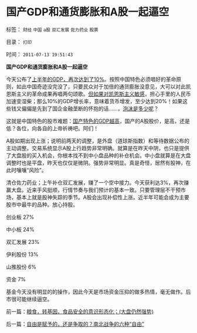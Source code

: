 # 国产GDP和通货膨胀和A股一起逼空

标签： `财经` `中国` `a股` `双汇发展` `佐力药业` `股票` 

目录： `打印`

时间： `2011-07-13 19:51:43`

**国产GDP和通货膨胀和A股一起逼空**



今天公布了[上半年的GDP，再次达到了10%](../../../2010/5/30/抓生产促GDP，不如“抓就业促消费”.md)。按照中国特色必须唱好的革命原则，如此中国奇迹没完没了，只要民众对于加倍的通货膨胀没意见，大可以对此凯恩斯主义的革命成果再唱两句颂歌。[但如果对凯恩斯主义敏感](../../../2009/9/20/埋葬凯恩斯主义专题文章集.md)，担心手里的人民币加速变湿柴；那么10%的GDP增长率，意味着货币增发，至少达到20%！如果这些钱又偏偏是先到了国企金融垄断的怀抱的话……，[泡沫是多少呢](../../../2010/3/26/计划经济阶段“泡沫牛市”将依旧.md)？

这就是中国特色的股市难题：[国产特色的GDP越高](../../../2010/8/18/肥猪GDP终于超过日本了.md)，国产的A股股价，是高，还是低？各位，向各自的上帝祈祷吧。阿们！

A股如期出现上涨；说明前两天的调整，是外盘（道琼斯指数）和等待数据公布的主动调整。交易系统显示A股上行趋势非常明确。就算是在昨天中阴，也只是提供了大盘股的买入机会，你根本找不到中小盘品种的补仓机会。中小盘就算是在大盘调整时也是平盘，昨天也仅仅是微阴。强势非常明显。真是奇怪，居然有股神，在此时嚷嚷“风险”。

清仓佐力药业；上午补仓双汇发展，赚了一个空中接力。今天获利达3%，再次赚赢大盘。近来手风挺顺，行情节奏与我们预计的基本一致。只要管理层不干预市场，基本上就是股神失踪的季节。A股会出现补偿性上涨，近半年可能会成为主要股市中最牛的品种。放心持股。

创业板 27%

中小板 24%

双汇发展 23%

伊利股份 13%

山推股份 6%

资金 7%

基金今天没有明显的的操作，因此今天是市场资金压抑的做多热情，毫无做作。后市很可能继续逼空。



前一篇：[粮食，转基因，食品安全的意识形态化；(大盘仍然强势)](../../../2011/7/12/粮食，转基因，食品安全的意识形态化；(大盘仍然强势).md)

后一篇：[自由是赋予的，还是争取的？南北战争的六种“自由”](../../../2011/7/13/自由是赋予的，还是争取的？南北战争的六种“自由”.md)